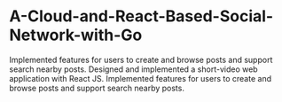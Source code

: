 # A-Cloud-and-React-Based-Social-Network-with-Go
Implemented features for users to create and browse posts and support search nearby posts.
Designed and implemented a short-video web application with React JS.
Implemented features for users to create and browse posts and support search nearby posts.

